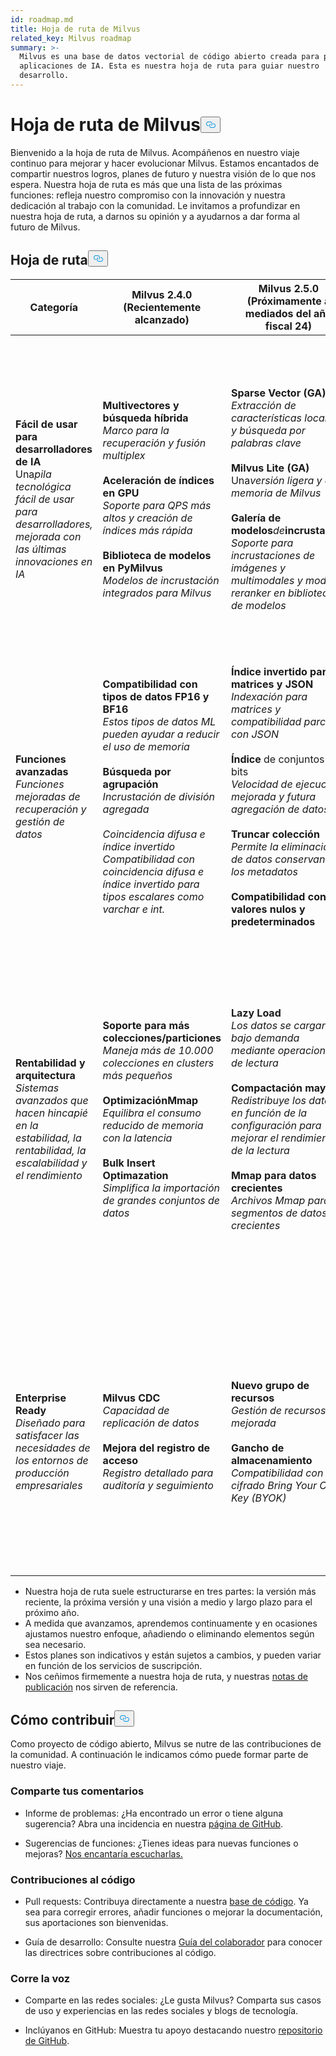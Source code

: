 ```yaml
---
id: roadmap.md
title: Hoja de ruta de Milvus
related_key: Milvus roadmap
summary: >-
  Milvus es una base de datos vectorial de código abierto creada para potenciar
  aplicaciones de IA. Esta es nuestra hoja de ruta para guiar nuestro
  desarrollo.
---
```

<h1 id="Milvus-Roadmap" class="common-anchor-header">Hoja de ruta de Milvus<button data-href="#Milvus-Roadmap" class="anchor-icon" translate="no">
      <svg translate="no"
        aria-hidden="true"
        focusable="false"
        height="20"
        version="1.1"
        viewBox="0 0 16 16"
        width="16"
      >
        <path
          fill="#0092E4"
          fill-rule="evenodd"
          d="M4 9h1v1H4c-1.5 0-3-1.69-3-3.5S2.55 3 4 3h4c1.45 0 3 1.69 3 3.5 0 1.41-.91 2.72-2 3.25V8.59c.58-.45 1-1.27 1-2.09C10 5.22 8.98 4 8 4H4c-.98 0-2 1.22-2 2.5S3 9 4 9zm9-3h-1v1h1c1 0 2 1.22 2 2.5S13.98 12 13 12H9c-.98 0-2-1.22-2-2.5 0-.83.42-1.64 1-2.09V6.25c-1.09.53-2 1.84-2 3.25C6 11.31 7.55 13 9 13h4c1.45 0 3-1.69 3-3.5S14.5 6 13 6z"
        ></path>
      </svg>
    </button></h1><p>Bienvenido a la hoja de ruta de Milvus. Acompáñenos en nuestro viaje continuo para mejorar y hacer evolucionar Milvus. Estamos encantados de compartir nuestros logros, planes de futuro y nuestra visión de lo que nos espera. Nuestra hoja de ruta es más que una lista de las próximas funciones: refleja nuestro compromiso con la innovación y nuestra dedicación al trabajo con la comunidad. Le invitamos a profundizar en nuestra hoja de ruta, a darnos su opinión y a ayudarnos a dar forma al futuro de Milvus.</p>
<h2 id="Roadmap" class="common-anchor-header">Hoja de ruta<button data-href="#Roadmap" class="anchor-icon" translate="no">
      <svg translate="no"
        aria-hidden="true"
        focusable="false"
        height="20"
        version="1.1"
        viewBox="0 0 16 16"
        width="16"
      >
        <path
          fill="#0092E4"
          fill-rule="evenodd"
          d="M4 9h1v1H4c-1.5 0-3-1.69-3-3.5S2.55 3 4 3h4c1.45 0 3 1.69 3 3.5 0 1.41-.91 2.72-2 3.25V8.59c.58-.45 1-1.27 1-2.09C10 5.22 8.98 4 8 4H4c-.98 0-2 1.22-2 2.5S3 9 4 9zm9-3h-1v1h1c1 0 2 1.22 2 2.5S13.98 12 13 12H9c-.98 0-2-1.22-2-2.5 0-.83.42-1.64 1-2.09V6.25c-1.09.53-2 1.84-2 3.25C6 11.31 7.55 13 9 13h4c1.45 0 3-1.69 3-3.5S14.5 6 13 6z"
        ></path>
      </svg>
    </button></h2><table>
    <thead>
        <tr>
            <th>Categoría</th>
            <th>Milvus 2.4.0 (Recientemente alcanzado)</th>
            <th>Milvus 2.5.0 (Próximamente a mediados del año fiscal 24)</th>
            <th>Futura hoja de ruta (Milvus 3.0 prevista en CY24)</th>
        </tr>
    </thead>
    <tbody>
        <tr>
            <td><strong>Fácil de usar para desarrolladores de IA</strong><br/> Una<i>pila tecnológica fácil de usar para desarrolladores, mejorada con las últimas innovaciones en IA</i></td>
            <td><strong>Multivectores y búsqueda híbrida</strong><br/><i>Marco para la recuperación y fusión multiplex</i><br/><br/><strong>Aceleración de índices en GPU</strong><br/><i>Soporte para QPS más altos y creación de índices más rápida</i><br/><br/><strong>Biblioteca de modelos en PyMilvus</strong><br/><i>Modelos de incrustación integrados para Milvus</i></td>
            <td><strong>Sparse Vector (GA)</strong><br/><i>Extracción de características locales y búsqueda por palabras clave</i><br/><br/><strong>Milvus Lite (GA)</strong><br/> Una<i>versión ligera y en memoria de Milvus</i><br/><br/><strong>Galería de modelos</strong><i>de</i><strong>incrustación</strong><br/><i>Soporte para incrustaciones de imágenes y multimodales y modelos reranker en bibliotecas de modelos</i></td>
            <td><strong>Entrada y salida de datos originales</strong><br/><i>Compatibilidad con tipos de datos Blob</i><br/><br/><strong>Agrupación de datos</strong><br/><i>Co-localidad de los datos</i><br/><br/><strong>Búsqueda vectorial orientada a escenarios</strong><br/><i>Por ejemplo, búsqueda multiobjetivo y filtrado NN</i><br/><br/><strong>Compatibilidad con incrustación y reranker Endpoint</strong></td>
        </tr>
        <tr>
            <td><strong>Funciones avanzadas</strong><br/><i>Funciones mejoradas de recuperación y gestión de datos</i></td>
            <td><strong>Compatibilidad con tipos de datos FP16 y BF16</strong><br/><i>Estos tipos de datos ML pueden ayudar a reducir el uso de memoria</i><br/><br/><strong>Búsqueda por agrupación</strong><br/><i>Incrustación de división agregada</i><br/><br/><i>Coincidencia difusa e índice invertido</i><br/><i>Compatibilidad con coincidencia difusa e índice invertido para tipos escalares como varchar e int.</i></td>
            <td><strong>Índice invertido para matrices y JSON</strong><br/><i>Indexación para matrices y compatibilidad parcial con JSON</i><br/><br/><strong>Índice</strong> de conjuntos de bits<br/><i>Velocidad de ejecución mejorada y futura agregación de datos</i><br/><br/><strong>Truncar colección</strong><br/><i>Permite la eliminación de datos conservando los metadatos</i><br/><br/><strong>Compatibilidad con valores nulos y predeterminados</strong></td>
            <td><strong>Compatibilidad con más tipos de datos</strong><br/><i>por ejemplo, Datetime, GIS</i><br/><br/><strong>Filtrado avanzado de texto</strong><br/><i>por ejemplo, Match Phrase</i><br/><br/><strong>Deduplicación de claves primarias</strong></td>
        </tr>
        <tr>
            <td><strong>Rentabilidad y arquitectura</strong><br/><i>Sistemas avanzados que hacen hincapié en la estabilidad, la rentabilidad, la escalabilidad y el rendimiento</i></td>
            <td><strong>Soporte para más colecciones/particiones</strong><br/><i>Maneja más de 10.000 colecciones en clusters más pequeños</i><br/><br/><strong>Optimización</strong><strong>Mmap</strong><br/><i>Equilibra el consumo reducido de memoria con la latencia</i><br/><br/><strong>Bulk Insert Optimazation</strong><br/><i>Simplifica la importación de grandes conjuntos de datos</i></td>
            <td><strong>Lazy Load</strong><br/><i>Los datos se cargan bajo demanda mediante operaciones de lectura</i><br/><br/><strong>Compactación mayor</strong><br/><i>Redistribuye los datos en función de la configuración para mejorar el rendimiento de la lectura</i><br/><br/><strong>Mmap para datos crecientes</strong><br/><i>Archivos Mmap para segmentos de datos crecientes</i></td>
            <td><strong>Control de memoria</strong><br/><i>Reduce los problemas de falta de memoria y proporciona una gestión global de la memoria</i><br/><br/><strong>Introducción de LogNode</strong><br/><i>Garantiza la coherencia global y aborda el cuello de botella de un solo punto en la coordinación raíz</i><br/><br/><strong>Formato de almacenamiento V2</strong><br/><i>El diseño de formato universal sienta las bases para el acceso a datos basado en disco</i></td>
        </tr>
        <tr>
            <td><strong>Enterprise Ready</strong><br/><i>Diseñado para satisfacer las necesidades de los entornos de producción empresariales</i></td>
            <td><strong>Milvus CDC</strong><br/><i>Capacidad de replicación de datos</i><br/><br/><strong>Mejora del registro de acceso</strong><br/><i>Registro detallado para auditoría y seguimiento</i></td>
            <td><strong>Nuevo grupo de recursos</strong><br/><i>Gestión de recursos mejorada</i><br/><br/><strong>Gancho de almacenamiento</strong><br/><i>Compatibilidad con el cifrado Bring Your Own Key (BYOK)</i></td>
            <td><strong>Ajuste dinámico del número</strong><i>de ré</i><strong>plicas</strong><br/><i>Facilita los cambios dinámicos del número de réplicas</i><br/><br/><strong>Modificación dinámica del esquema</strong><br/><i>por ejemplo, añadir/eliminar campos, modificar longitudes varchar</i><br/><br/><strong>SDKs de</strong> Rust<strong>y C#</strong>.</td>
        </tr>
    </tbody>
</table>
<ul>
<li>Nuestra hoja de ruta suele estructurarse en tres partes: la versión más reciente, la próxima versión y una visión a medio y largo plazo para el próximo año.</li>
<li>A medida que avanzamos, aprendemos continuamente y en ocasiones ajustamos nuestro enfoque, añadiendo o eliminando elementos según sea necesario.</li>
<li>Estos planes son indicativos y están sujetos a cambios, y pueden variar en función de los servicios de suscripción.</li>
<li>Nos ceñimos firmemente a nuestra hoja de ruta, y nuestras <a href="/docs/es/release_notes.md">notas de publicación</a> nos sirven de referencia.</li>
</ul>
<h2 id="How-to-contribute" class="common-anchor-header">Cómo contribuir<button data-href="#How-to-contribute" class="anchor-icon" translate="no">
      <svg translate="no"
        aria-hidden="true"
        focusable="false"
        height="20"
        version="1.1"
        viewBox="0 0 16 16"
        width="16"
      >
        <path
          fill="#0092E4"
          fill-rule="evenodd"
          d="M4 9h1v1H4c-1.5 0-3-1.69-3-3.5S2.55 3 4 3h4c1.45 0 3 1.69 3 3.5 0 1.41-.91 2.72-2 3.25V8.59c.58-.45 1-1.27 1-2.09C10 5.22 8.98 4 8 4H4c-.98 0-2 1.22-2 2.5S3 9 4 9zm9-3h-1v1h1c1 0 2 1.22 2 2.5S13.98 12 13 12H9c-.98 0-2-1.22-2-2.5 0-.83.42-1.64 1-2.09V6.25c-1.09.53-2 1.84-2 3.25C6 11.31 7.55 13 9 13h4c1.45 0 3-1.69 3-3.5S14.5 6 13 6z"
        ></path>
      </svg>
    </button></h2><p>Como proyecto de código abierto, Milvus se nutre de las contribuciones de la comunidad. A continuación le indicamos cómo puede formar parte de nuestro viaje.</p>
<h3 id="Share-feedback" class="common-anchor-header">Comparte tus comentarios</h3><ul>
<li><p>Informe de problemas: ¿Ha encontrado un error o tiene alguna sugerencia? Abra una incidencia en nuestra <a href="https://github.com/milvus-io/milvus/issues">página de GitHub</a>.</p></li>
<li><p>Sugerencias de funciones: ¿Tienes ideas para nuevas funciones o mejoras? <a href="https://github.com/milvus-io/milvus/discussions">Nos encantaría escucharlas.</a></p></li>
</ul>
<h3 id="Code-contributions" class="common-anchor-header">Contribuciones al código</h3><ul>
<li><p>Pull requests: Contribuya directamente a nuestra <a href="https://github.com/milvus-io/milvus/pulls">base de código</a>. Ya sea para corregir errores, añadir funciones o mejorar la documentación, sus aportaciones son bienvenidas.</p></li>
<li><p>Guía de desarrollo: Consulte nuestra <a href="https://github.com/milvus-io/milvus/blob/82915a9630ab0ff40d7891b97c367ede5726ff7c/CONTRIBUTING.md">Guía del colaborador</a> para conocer las directrices sobre contribuciones al código.</p></li>
</ul>
<h3 id="Spread-the-word" class="common-anchor-header">Corre la voz</h3><ul>
<li><p>Comparte en las redes sociales: ¿Le gusta Milvus? Comparta sus casos de uso y experiencias en las redes sociales y blogs de tecnología.</p></li>
<li><p>Inclúyanos en GitHub: Muestra tu apoyo destacando nuestro <a href="https://github.com/milvus-io/milvus">repositorio de GitHub</a>.</p></li>
</ul>
